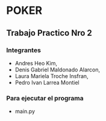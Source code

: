 # POKER
## Trabajo Practico Nro 2
### Integrantes
- Andres Heo Kim, 
- Denis Gabriel Maldonado Alarcon, 
- Laura Mariela Troche Insfran,
- Pedro Ivan Larrea Montiel
### Para ejecutar el programa 
- main.py

